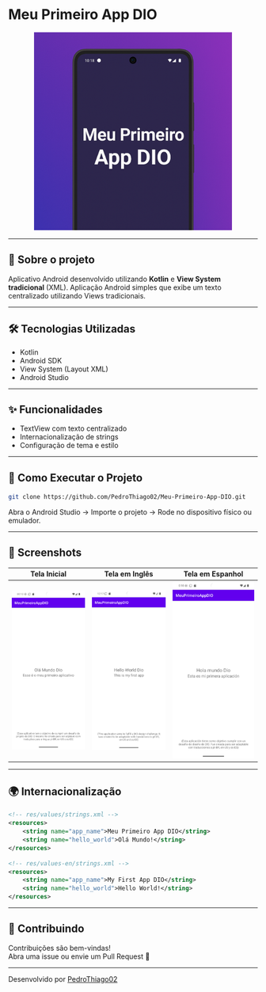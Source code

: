 # Meu Primeiro App DIO

<p align="center">
  <img src="./images/MeuPrimeiroAppDIO.png" alt="Banner do App" width="400"/>
</p>

---

## 📱 Sobre o projeto
Aplicativo Android desenvolvido utilizando **Kotlin** e **View System tradicional** (XML).
Aplicação Android simples que exibe um texto centralizado utilizando Views tradicionais.

---

## 🛠 Tecnologias Utilizadas
- Kotlin
- Android SDK
- View System (Layout XML)
- Android Studio

---

## ✨ Funcionalidades
- TextView com texto centralizado
- Internacionalização de strings
- Configuração de tema e estilo

---

## 🚀 Como Executar o Projeto

```bash
git clone https://github.com/PedroThiago02/Meu-Primeiro-App-DIO.git
```

Abra o Android Studio → Importe o projeto → Rode no dispositivo físico ou emulador.

---

## 📸 Screenshots

| Tela Inicial | Tela em Inglês | Tela em Espanhol |
|:------------:|:--------------:|:--------------:|
| ![Tela Inicial](./images/Screenshot_20250427_211316.png) | ![Tela Inglês](./images/Screenshot_20250427_211738.png) | ![Tela Espanhol](./images/Screenshot_20250427_211807.png) |

---

## 🌍 Internacionalização

```xml
<!-- res/values/strings.xml -->
<resources>
    <string name="app_name">Meu Primeiro App DIO</string>
    <string name="hello_world">Olá Mundo!</string>
</resources>
```

```xml
<!-- res/values-en/strings.xml -->
<resources>
    <string name="app_name">My First App DIO</string>
    <string name="hello_world">Hello World!</string>
</resources>
```

---

## 🤝 Contribuindo

Contribuições são bem-vindas!  
Abra uma issue ou envie um Pull Request 🚀

---

Desenvolvido por [PedroThiago02](https://github.com/PedroThiago02)
